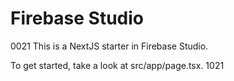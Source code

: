 # Firebase Studio
0021
This is a NextJS starter in Firebase Studio.

To get started, take a look at src/app/page.tsx.
1021